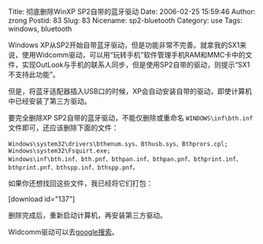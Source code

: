 Title: 彻底删除WinXP SP2自带的蓝牙驱动
Date: 2006-02-25 15:59:46
Author: zrong
Postid: 83
Slug: 83
Nicename: sp2-bluetooth
Category: use
Tags: windows, bluetooth

Windows XP从SP2开始自带蓝牙驱动，但是功能非常不完善。就拿我的SX1来说，使用Widcomm驱动，可以用“玩转手机”软件管理手机RAM和MMC卡中的文件，实现OutLook与手机的联系人同步，但是使用SP2自带的驱动，则提示“SX1不支持此功能”。

但是，将蓝牙适配器插入USB口的时候，XP会自动安装自带的驱动，即使计算机中已经安装了第三方驱动。

要完全删除XP SP2自带的蓝牙驱动，不能仅删除或重命名 `WINDOWS\inf\bth.inf` 文件即可，还应该删除下面的文件：

    Windows\system32\drivers\bthenum.sys、Bthusb.sys、Bthprors.cpl;  
    Windows\system32\Fsquirt.exe;  
    Windows\inf\bth.inf、bth.pnf、bthpan.inf、bthpan.pnf、bthprint.inf、bthprint.pnf、bthspp.inf、bthspp.pnf。  

如果你还想找回这些文件，我已经将它们打包：

[download id="137"]

删除完成后，重新启动计算机，再安装第三方驱动。

Widcomm驱动可以去[google搜索](http://www.google.com.hk/search?hl=zh-CN&newwindow=1&safe=strict&&sa=X&ei=LaplTabLEIesvgOjivGrBg&ved=0CCkQBSgA&q=widcomm&spell=1)。

